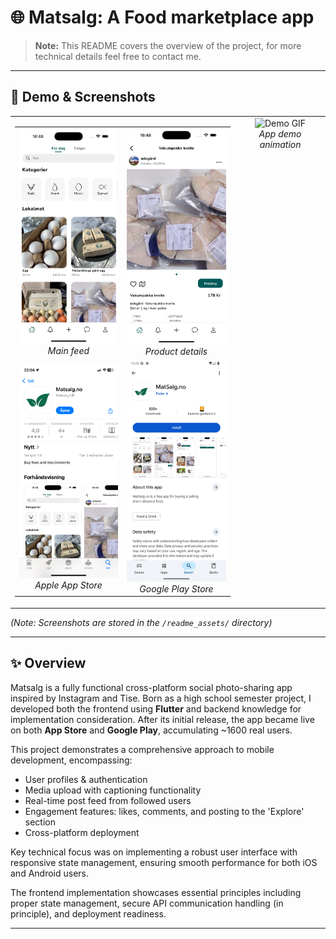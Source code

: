 # 🌐 Matsalg: A Food marketplace app

> **Note:** This README covers the overview of the project, for more technical details feel free to contact me.

---

## 📱 Demo & Screenshots

<table>
  <tr>
    <!-- Left Column: 2x2 Grid -->
    <td>
      <table>
        <tr>
          <td align="center">
            <img src="readme_assets/home.png" alt="Home Screen" width="170"/><br/>
            <em>Main feed</em>
          </td>
          <td align="center">
            <img src="readme_assets/details.png" alt="Details Screen" width="170"/><br/>
            <em>Product details</em>
          </td>
        </tr>
        <tr>
          <td align="center">
            <img src="readme_assets/app_store.png" alt="App Store" width="170"/><br/>
            <em>Apple App Store</em>
          </td>
          <td align="center">
            <img src="readme_assets/google_play.png" alt="Google Play" width="170"/><br/>
            <em>Google Play Store</em>
          </td>
        </tr>
      </table>
    </td>
    <!-- Right Column: Demo GIF -->
    <td align="center" valign="top">
      <img src="readme_assets/app_showcase.gif" alt="Demo GIF" height="360"/><br/>
      <em>App demo animation</em>
    </td>
  </tr>
</table>



*(Note: Screenshots are stored in the `/readme_assets/` directory)* 

--- 

## ✨ Overview

Matsalg is a fully functional cross-platform social photo-sharing app inspired by Instagram and Tise. Born as a high school semester project, I developed both the frontend using **Flutter** and backend knowledge for implementation consideration. After its initial release, the app became live on both **App Store** and **Google Play**, accumulating ~1600 real users.

This project demonstrates a comprehensive approach to mobile development, encompassing:

- User profiles & authentication
- Media upload with captioning functionality 
- Real-time post feed from followed users
- Engagement features: likes, comments, and posting to the 'Explore' section 
- Cross-platform deployment

Key technical focus was on implementing a robust user interface with responsive state management, ensuring smooth performance for both iOS and Android users.

 The frontend implementation showcases essential principles including proper state management, secure API communication handling (in principle), and deployment readiness.

---
